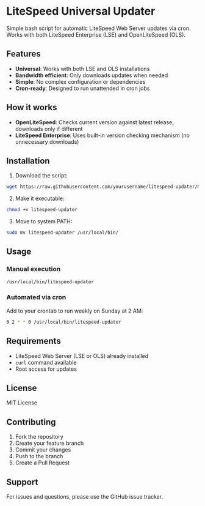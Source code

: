 # LiteSpeed Universal Updater

Simple bash script for automatic LiteSpeed Web Server updates via cron. Works with both LiteSpeed Enterprise (LSE) and OpenLiteSpeed (OLS).

## Features

- **Universal**: Works with both LSE and OLS installations
- **Bandwidth efficient**: Only downloads updates when needed
- **Simple**: No complex configuration or dependencies
- **Cron-ready**: Designed to run unattended in cron jobs

## How it works

- **OpenLiteSpeed**: Checks current version against latest release, downloads only if different
- **LiteSpeed Enterprise**: Uses built-in version checking mechanism (no unnecessary downloads)

## Installation

1. Download the script:
```bash
wget https://raw.githubusercontent.com/yourusername/litespeed-updater/main/litespeed-updater
```

2. Make it executable:
```bash
chmod +x litespeed-updater
```

3. Move to system PATH:
```bash
sudo mv litespeed-updater /usr/local/bin/
```

## Usage

### Manual execution
```bash
/usr/local/bin/litespeed-updater
```

### Automated via cron
Add to your crontab to run weekly on Sunday at 2 AM:
```bash
0 2 * * 0 /usr/local/bin/litespeed-updater
```

## Requirements

- LiteSpeed Web Server (LSE or OLS) already installed
- `curl` command available
- Root access for updates

## License

MIT License

## Contributing

1. Fork the repository
2. Create your feature branch
3. Commit your changes
4. Push to the branch
5. Create a Pull Request

## Support

For issues and questions, please use the GitHub issue tracker.
